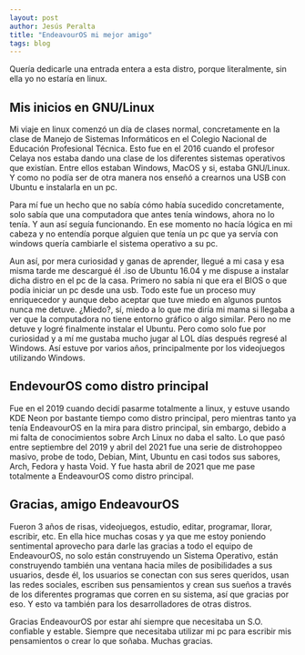 ```yaml
---
layout: post
author: Jesús Peralta
title: "EndeavourOS mi mejor amigo"
tags: blog
---
```

Quería dedicarle una entrada entera a esta distro, porque literalmente, sin ella yo no estaría en linux.

## Mis inicios en GNU/Linux

Mi viaje en linux comenzó un día de clases normal, concretamente en la clase de Manejo de Sistemas Informáticos en el Colegio Nacional de Educación Profesional Técnica. Esto fue en el 2016 cuando el profesor Celaya nos estaba dando una clase de los diferentes sistemas operativos que existían. Entre ellos estaban Windows, MacOS y si, estaba GNU/Linux. Y como no podía ser de otra manera nos enseñó a crearnos una USB con Ubuntu e instalarla en un pc.

Para mí fue un hecho que no sabía cómo había sucedido concretamente, solo sabía que una computadora que antes tenía windows, ahora no lo tenía. Y aun así seguía funcionando. En ese momento no hacía lógica en mi cabeza y no entendía porque alguien que tenía un pc que ya servía con windows quería cambiarle el sistema operativo a su pc.

Aun así, por mera curiosidad y ganas de aprender, llegué a mi casa y esa misma tarde me descargué él .iso de Ubuntu 16.04 y me dispuse a instalar dicha distro en el pc de la casa. Primero no sabía ni que era el BIOS o que podía iniciar un pc desde una usb. Todo este fue un proceso muy enriquecedor y aunque debo aceptar que tuve miedo en algunos puntos nunca me detuve. ¿Miedo?, sí, miedo a lo que me diría mi mama si llegaba a ver que la computadora no tiene entorno gráfico o algo similar. Pero no me detuve y logré finalmente instalar el Ubuntu. Pero como solo fue por curiosidad y a mí me gustaba mucho jugar al LOL días después regresé al Windows. Así estuve por varios años, principalmente por los videojuegos utilizando Windows.

## EndevourOS como distro principal

Fue en el 2019 cuando decidí pasarme totalmente a linux, y estuve usando KDE Neon por bastante tiempo como distro principal, pero mientras tanto ya tenía EndeavourOS en la mira para distro principal, sin embargo, debido a mi falta de conocimientos sobre Arch Linux no daba el salto. Lo que pasó entre septiembre del 2019 y abril del 2021 fue una serie de distrohoppeo masivo, probe de todo, Debian, Mint, Ubuntu en casi todos sus sabores, Arch, Fedora y hasta Void. Y fue hasta abril de 2021 que me pase totalmente a EndeavourOS como distro principal.

## Gracias, amigo EndeavourOS

Fueron 3 años de risas, videojuegos, estudio, editar, programar, llorar, escribir, etc. En ella hice muchas cosas y ya que me estoy poniendo sentimental aprovecho para darle las gracias a todo el equipo de EndeavourOS, no solo están construyendo un Sistema Operativo, están construyendo también una ventana hacia miles de posibilidades a sus usuarios, desde él, los usuarios se conectan con sus seres queridos, usan las redes sociales, escriben sus pensamientos y crean sus sueños a través de los diferentes programas que corren en su sistema, así que gracias por eso. Y esto va también para los desarrolladores de otras distros.

Gracias EndeavourOS por estar ahí siempre que necesitaba un S.O. confiable y estable. Siempre que necesitaba utilizar mi pc para escribir mis pensamientos o crear lo que soñaba. Muchas gracias.